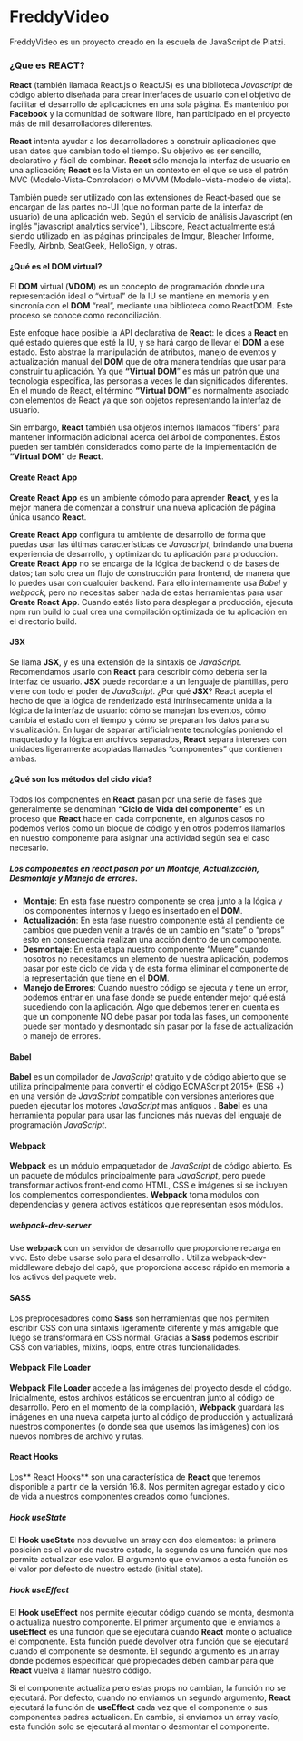 # FreddyVideo
FreddyVideo es un proyecto creado en la escuela de JavaScript de Platzi.

### ¿Que es REACT? 
**React** (también llamada React.js o ReactJS) es una biblioteca *Javascript* de código abierto diseñada para crear interfaces de usuario con el objetivo de facilitar el desarrollo de aplicaciones en una sola página. Es mantenido por **Facebook** y la comunidad de software libre, han participado en el proyecto más de mil desarrolladores diferentes.

**React** intenta ayudar a los desarrolladores a construir aplicaciones que usan datos que cambian todo el tiempo. Su objetivo es ser sencillo, declarativo y fácil de combinar. **React** sólo maneja la interfaz de usuario en una aplicación; **React** es la Vista en un contexto en el que se use el patrón MVC (Modelo-Vista-Controlador) o MVVM (Modelo-vista-modelo de vista). 

También puede ser utilizado con las extensiones de React-based que se encargan de las partes no-UI (que no forman parte de la interfaz de usuario) de una aplicación web. Según el servicio de análisis Javascript (en inglés "javascript analytics service"), Libscore, React actualmente está siendo utilizado en las páginas principales de Imgur, Bleacher Informe, Feedly, Airbnb, SeatGeek, HelloSign, y otras.

#### ¿Qué es el DOM virtual? 
El **DOM** virtual (**VDOM**) es un concepto de programación donde una representación ideal o “virtual” de la IU se mantiene en memoria y en sincronía con el **DOM** “real”, mediante una biblioteca como ReactDOM. Este proceso se conoce como reconciliación. 

Este enfoque hace posible la API declarativa de **React**: le dices a **React** en qué estado quieres que esté la IU, y se hará cargo de llevar el **DOM** a ese estado. Esto abstrae la manipulación de atributos, manejo de eventos y actualización manual del **DOM** que de otra manera tendrías que usar para construir tu aplicación. Ya que **“Virtual DOM**” es más un patrón que una tecnología específica, las personas a veces le dan significados diferentes. En el mundo de React, el término **“Virtual DOM**” es normalmente asociado con elementos de React ya que son objetos representando la interfaz de usuario.

Sin embargo, **React** también usa objetos internos llamados “fibers” para mantener información adicional acerca del árbol de componentes. Éstos pueden ser también considerados como parte de la implementación de **“Virtual DOM**" de **React**.

#### Create React App 
**Create React App** es un ambiente cómodo para aprender **React**, y es la mejor manera de comenzar a construir una nueva aplicación de página única usando **React**.

**Create React App** configura tu ambiente de desarrollo de forma que puedas usar las últimas características de *Javascript*, brindando una buena experiencia de desarrollo, y optimizando tu aplicación para producción. **Create React App** no se encarga de la lógica de backend o de bases de datos; tan solo crea un flujo de construcción para frontend, de manera que lo puedes usar con cualquier backend. Para ello internamente usa *Babel* y *webpack*, pero no necesitas saber nada de estas herramientas para usar **Create React App**. Cuando estés listo para desplegar a producción, ejecuta npm run build lo cual crea una compilación optimizada de tu aplicación en el directorio build.

#### JSX 
Se llama **JSX**, y es una extensión de la sintaxis de *JavaScript*. Recomendamos usarlo con **React** para describir cómo debería ser la interfaz de usuario. **JSX** puede recordarte a un lenguaje de plantillas, pero viene con todo el poder de *JavaScript*. ¿Por qué **JSX**? React acepta el hecho de que la lógica de renderizado está intrínsecamente unida a la lógica de la interfaz de usuario: cómo se manejan los eventos, cómo cambia el estado con el tiempo y cómo se preparan los datos para su visualización. En lugar de separar artificialmente tecnologías poniendo el maquetado y la lógica en archivos separados, **React** separa intereses con unidades ligeramente acopladas llamadas “componentes” que contienen ambas.

#### ¿Qué son los métodos del ciclo vida? 
Todos los componentes en **React** pasan por una serie de fases que generalmente se denominan **“Ciclo de Vida del componente”** es un proceso que **React** hace en cada componente, en algunos casos no podemos verlos como un bloque de código y en otros podemos llamarlos en nuestro componente para asignar una actividad según sea el caso necesario.

##### Los componentes en react pasan por un Montaje, Actualización, Desmontaje y Manejo de errores. 

- **Montaje**: En esta fase nuestro componente se crea junto a la lógica y los componentes internos y luego es insertado en el **DOM**. 
- **Actualización**: En esta fase nuestro componente está al pendiente de cambios que pueden venir a través de un cambio en “state” o “props” esto en consecuencia realizan una acción dentro de un componente.
- **Desmontaje**: En esta etapa nuestro componente “Muere” cuando nosotros no necesitamos un elemento de nuestra aplicación, podemos pasar por este ciclo de vida y de esta forma eliminar el componente de la representación que tiene en el **DOM**.
- **Manejo de Errores**: Cuando nuestro código se ejecuta y tiene un error, podemos entrar en una fase donde se puede entender mejor qué está sucediendo con la aplicación. Algo que debemos tener en cuenta es que un componente NO debe pasar por toda las fases, un componente puede ser montado y desmontado sin pasar por la fase de actualización o manejo de errores.


#### Babel 
**Babel** es un compilador de *JavaScript* gratuito y de código abierto que se utiliza principalmente para convertir el código ECMAScript 2015+ (ES6 +) en una versión de *JavaScript* compatible con versiones anteriores que pueden ejecutar los motores *JavaScript* más antiguos . **Babel** es una herramienta popular para usar las funciones más nuevas del lenguaje de programación *JavaScript*.

#### Webpack 
**Webpack** es un módulo empaquetador de *JavaScript* de código abierto. Es un paquete de módulos principalmente para *JavaScript*, pero puede transformar activos front-end como HTML, CSS e imágenes si se incluyen los complementos correspondientes. **Webpack** toma módulos con dependencias y genera activos estáticos que representan esos módulos. 

##### webpack-dev-server
Use **webpack** con un servidor de desarrollo que proporcione recarga en vivo. Esto debe usarse solo para el desarrollo . Utiliza webpack-dev-middleware debajo del capó, que proporciona acceso rápido en memoria a los activos del paquete web.

#### SASS
Los preprocesadores como **Sass** son herramientas que nos permiten escribir CSS con una sintaxis ligeramente diferente y más amigable que luego se transformará en CSS normal. Gracias a **Sass** podemos escribir CSS con variables, mixins, loops, entre otras funcionalidades.

#### Webpack File Loader
**Webpack File Loader** accede a las imágenes del proyecto desde el código. Inicialmente, estos archivos estáticos se encuentran junto al código de desarrollo. Pero en el momento de la compilación, **Webpack** guardará las imágenes en una nueva carpeta junto al código de producción y actualizará nuestros componentes (o donde sea que usemos las imágenes) con los nuevos nombres de archivo y rutas.

#### React Hooks
Los** React Hooks** son una característica de **React** que tenemos disponible a partir de la versión 16.8. Nos permiten agregar estado y ciclo de vida a nuestros componentes creados como funciones.

##### Hook useState
El **Hook useState** nos devuelve un array con dos elementos: la primera posición es el valor de nuestro estado, la segunda es una función que nos permite actualizar ese valor. El argumento que enviamos a esta función es el valor por defecto de nuestro estado (initial state).

##### Hook useEffect
El **Hook useEffect** nos permite ejecutar código cuando se monta, desmonta o actualiza nuestro componente. El primer argumento que le enviamos a **useEffect** es una función que se ejecutará cuando **React** monte o actualice el componente. Esta función puede devolver otra función que se ejecutará cuando el componente se desmonte. El segundo argumento es un array donde podemos especificar qué propiedades deben cambiar para que **React** vuelva a llamar nuestro código. 

Si el componente actualiza pero estas props no cambian, la función no se ejecutará. Por defecto, cuando no enviamos un segundo argumento, **React** ejecutará la función de **useEffect** cada vez que el componente o sus componentes padres actualicen. En cambio, si enviamos un array vacío, esta función solo se ejecutará al montar o desmontar el componente.
